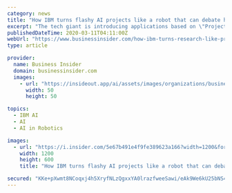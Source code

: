 ```yaml
---
category: news
title: "How IBM turns flashy AI projects like a robot that can debate humans into commercial products for enterprises"
excerpt: "The tech giant is introducing applications based on \"Project Debater\" that can autonomously cluster similar documents and understand idioms."
publishedDateTime: 2020-03-11T04:11:00Z
webUrl: "https://www.businessinsider.com/how-ibm-turns-research-like-project-debater-into-enterprise-products-2020-3"
type: article

provider:
  name: Business Insider
  domain: businessinsider.com
  images:
    - url: "https://insideout.app/ai/assets/images/organizations/businessinsider.com-50x50.jpg"
      width: 50
      height: 50

topics:
  - IBM AI
  - AI
  - AI in Robotics

images:
  - url: "https://i.insider.com/5e67b491e4f9fe389623a166?width=1200&format=jpeg"
    width: 1200
    height: 600
    title: "How IBM turns flashy AI projects like a robot that can debate humans into commercial products for enterprises"

secured: "KKe+pXwmt8NCoqxj4h5XryfNLzQgxxYA0lrazfweeSawi/eAk9We6kU25bNS4qR7VoP8I381Z82wzG1z+RmpxosdYSZ1jNAnXejX3LKBL4SxltnghIK5002pkZplKR1u1HaQKd95IDMv79u0LL1BjQ2EAkKh9DnQL3I24eV82+r95iidel54ykuj00qCSoC9EFJNpW0gq9xxxqewm6ktkDCu+Jvj1TCn6+ZXLGGoMgVJpvcGFjTatoK2i8AKpNyENkC4N/TOyqb03ZIaNsClNa67FsFSXr3dYFrmjqTKXEmv1rcWTpckpLZR5jFppxY6IwzJHHR4l5SsAmQpPSlMWISQTMSPynbT2W68/39GfoAI+cNo2OBe0r7u5vNqWpbhb465TS52ZXV7uwCDhOrtaJ+7of9XIveAMLBoOUIADrsuqZ0NEfhEHReJqT366o86s/g4Bj1/rf1EGhgJLxaya0L4iInjh3L48ckrQXIjuFQ=;DyV6m0Jx0hvsMx33D0TrRg=="
---
```


